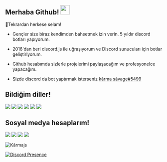 ## Merhaba Github! <img src="https://cdn.discordapp.com/attachments/866183081282371595/866727395440722020/laurenceee.gif" width="30px">


🎉Tekrardan herkese selam!

- Gençler size biraz kendimden bahsetmek izin verin. 5 yıldır discord botları yapıyorum.

- 2016'dan beri discord.js ile uğraşıyorum ve Discord sunucuları için botlar geliştiriyorum.

- Github hesabımda sizlerle projelerimi paylaşacağım ve profesyonelce yapacağım.

- Sizde discord da bot yaptırmak isterseniz [kârma sávage#5499](https://discord.com/users/852090435212279848)

## Bildiğim diller!
<p>
<img src="https://img.shields.io/badge/javascript%20-%23323330.svg?&style=for-the-badge&logo=javascript&logoColor=%23F7DF1E"/> 
<img src="https://img.shields.io/badge/typescript%20-%23E34F26.svg?&style=for-the-badge&logo=typescript&logoColor=white"/>
<img src="https://img.shields.io/badge/git%20-%231572B6.svg?&style=for-the-badge&logo=css3&logoColor=white"/> 
<img src="https://img.shields.io/badge/node.js%20-%2343853D.svg?&style=for-the-badge&logo=node.js&logoColor=white"/>
<img src="https://img.shields.io/badge/html5%20-%23E34F26.svg?&style=for-the-badge&logo=html5&logoColor=white"/>  
<img src="https://img.shields.io/badge/css3%20-%231572B6.svg?&style=for-the-badge&logo=css3&logoColor=white"/> 

</p>

## Sosyal medya hesaplarım!
<p>
<a href="https://discord.com/users/852090435212279848" target="_blank"><img src="https://shields.io/badge/Kârma-111111.svg?&style=for-the-badge&logo=discord"></a>
<a href="https://github.com/Karmajs" target="_blank"><img src="https://shields.io/badge/Kârma-111111.svg?&style=for-the-badge&logo=github"></a>
<a href="https://www.npmjs.com/~karma.rat" target="_blank"><img src="https://shields.io/badge/Kârma-111111.svg?&style=for-the-badge&logo=npm"></a>
 <a href=https://discord.gg/vXdmaUQpJf"" target="_blank"><img src="https://shields.io/badge/My Discord Server-111111.svg?&style=for-the-badge"></a>
</p>
  
<img src="https://komarev.com/ghpvc/?username=Kârmajs&label=Ziyaretçi%20Sayısı&color=552b75" alt="Kârmajs" />  
   
[![Discord Presence](https://lanyard-profile-readme.vercel.app/api/852090435212279848
                            )](https://discord.com/users/852090435212279848)

</p>
